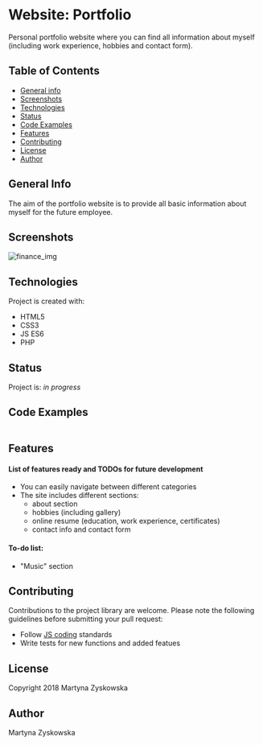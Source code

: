 # Website: Portfolio
Personal portfolio website where you can find all information about myself (including work experience, hobbies and contact form).
## Table of Contents
* [General info](#general-info)
* [Screenshots](#screenshots)
* [Technologies](#technologies)
* [Status](#status)
* [Code Examples](#code-examples)
* [Features](#features)
* [Contributing](#contributing)
* [License](#license)
* [Author](#author)
## General Info
The aim of the portfolio website is to provide all basic information about myself for the future employee.
## Screenshots
![finance_img](./finance_img.png)
## Technologies
Project is created with:
- HTML5
- CSS3
- JS ES6
- PHP
## Status
Project is: _in progress_
## Code Examples

```

```

## Features
#### List of features ready and TODOs for future development
* You can easily navigate between different categories
* The site includes different sections:
  - about section
  - hobbies (including gallery)
  - online resume (education, work experience, certificates)
  - contact info and contact form

#### To-do list:
* "Music" section
## Contributing
Contributions to the project library are welcome. Please note the following guidelines before submitting your pull request:
 - Follow [JS coding](https://developer.mozilla.org/bm/docs/Web/JavaScript/Guide) standards
 - Write tests for new functions and added featues
## License
Copyright 2018 Martyna Zyskowska
## Author
Martyna Zyskowska
